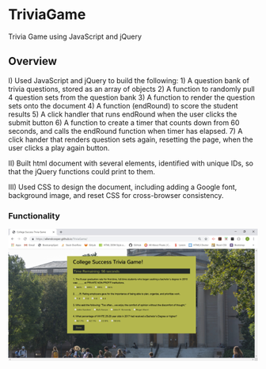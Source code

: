 # TriviaGame
Trivia Game using JavaScript and jQuery
## Overview
I) Used JavaScript and jQuery to build the following:
    1) A question bank of trivia questions, stored as an array of objects
    2) A function to randomly pull 4 question sets from the question bank
    3) A function to render the question sets onto the document
    4) A function (endRound) to score the student results
    5) A click handler that runs endRound when the user clicks the submit button
    6) A function to create a timer that counts down from 60 seconds, and calls the endRound function when timer has elapsed.
    7) A click hander that renders question sets again, resetting the page, when the user clicks a play again button.

II) Built html document with several elements, identified with unique IDs, so that the jQuery functions could print to them. 

III) Used CSS to design the document, including adding a Google font, background image, and reset CSS for cross-browser consistency. 

### Functionality
![Screenshot of Game](assets/images/screenshot.jpg)